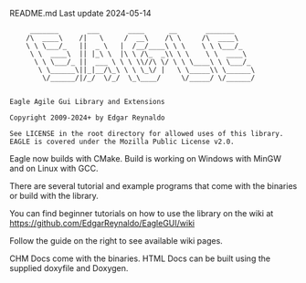 README.md
Last update 2024-05-14


         _______       ___       ____      __       _______
        /\  ____\    /|   \     /  __\    /\ \     /\  ____\
        \ \ \___/_   ||  _ \   |  /__/____\ \ \    \ \ \___/_
         \ \  ____\  || |_\ \  |\ \ /\_  _\\ \ \    \ \  ____\
          \ \ \___/_ ||  ___ \ \ \ \\//\ \/ \ \ \____\ \ \___/_
           \ \______\||_|__/\_\ \ \ \_\/ |   \ \_____\\ \______\
            \/______/|/_/  \/_/  \_\____/     \/_____/ \/______/


    Eagle Agile Gui Library and Extensions

    Copyright 2009-2024+ by Edgar Reynaldo

    See LICENSE in the root directory for allowed uses of this library.
    EAGLE is covered under the Mozilla Public License v2.0.

Eagle now builds with CMake. Build is working on Windows with MinGW and on Linux with GCC.

There are several tutorial and example programs that come with the binaries or build with the library.

You can find beginner tutorials on how to use the library on the wiki at
https://github.com/EdgarReynaldo/EagleGUI/wiki

Follow the guide on the right to see available wiki pages.

CHM Docs come with the binaries. HTML Docs can be built using the supplied doxyfile and Doxygen.




